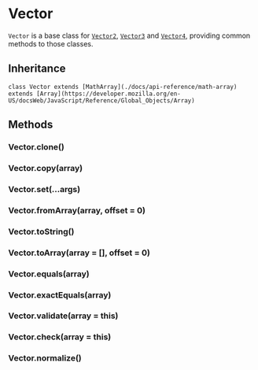 # Vector

`Vector` is a base class for [`Vector2`](/docs/modules/core/api-reference/vector2), [`Vector3`](/docs/modules/core/api-reference/vector3) and [`Vector4`](/docs/modules/core/api-reference/vector4), providing common methods to those classes.

## Inheritance

`class Vector extends [MathArray](./docs/api-reference/math-array) extends [Array](https://developer.mozilla.org/en-US/docsWeb/JavaScript/Reference/Global_Objects/Array)`

## Methods

### Vector.clone()

### Vector.copy(array)

### Vector.set(...args)

### Vector.fromArray(array, offset = 0)

### Vector.toString()

### Vector.toArray(array = [], offset = 0)

### Vector.equals(array)

### Vector.exactEquals(array)

### Vector.validate(array = this)

### Vector.check(array = this)

### Vector.normalize()
